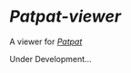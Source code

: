 # *Patpat-viewer*
A viewer for *[Patpat](https://github.com/henry-leo/Patpat)*

Under Development...